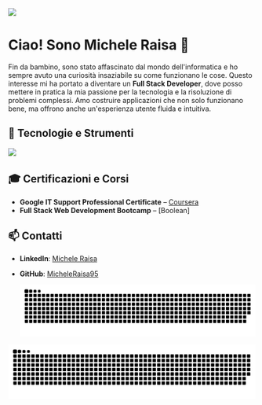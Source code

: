 <img src="https://visitor-badge.laobi.icu/badge?page_id=MicheleRaisa95.MicheleRaisa95" />

# Ciao! Sono Michele Raisa 🚀

Fin da bambino, sono stato affascinato dal mondo dell'informatica e ho sempre avuto una curiosità insaziabile su come funzionano le cose. Questo interesse mi ha portato a diventare un **Full Stack Developer**, dove posso mettere in pratica la mia passione per la tecnologia e la risoluzione di problemi complessi. Amo costruire applicazioni che non solo funzionano bene, ma offrono anche un'esperienza utente fluida e intuitiva.

## 🔧 Tecnologie e Strumenti
<img src="https://skillicons.dev/icons?i=html,css,bootstrap,javascript,vue,vite,php,mysql,laravel,git" />

## 🎓 Certificazioni e Corsi
- **Google IT Support Professional Certificate** – [Coursera](https://www.credly.com/badges/67809844-ab54-4d26-b8b0-4e1da589cddd/linked_in_profile)
- **Full Stack Web Development Bootcamp** – [Boolean]
  
## 📫 Contatti
- **LinkedIn**: [Michele Raisa](https://www.linkedin.com/in/micheleraisa)
- **GitHub**: [MicheleRaisa95](https://github.com/MicheleRaisa95)

  ![Snake animation](https://github.com/MicheleRaisa95/MicheleRaisa95/blob/output/github-contribution-grid-snake.svg)

![Snake animation](https://github.com/MicheleRaisa95/MicheleRaisa95/blob/output/github-contribution-grid-snake.svg)


<!--
**MicheleRaisa95/MicheleRaisa95** is a ✨ _special_ ✨ repository because its `README.md` (this file) appears on your GitHub profile.

Here are some ideas to get you started:

- 🔭 I’m currently working on ...
- 🌱 I’m currently learning ...
- 👯 I’m looking to collaborate on ...
- 🤔 I’m looking for help with ...
- 💬 Ask me about ...
- 📫 How to reach me: ...
- 😄 Pronouns: ...
- ⚡ Fun fact: ...
-->

